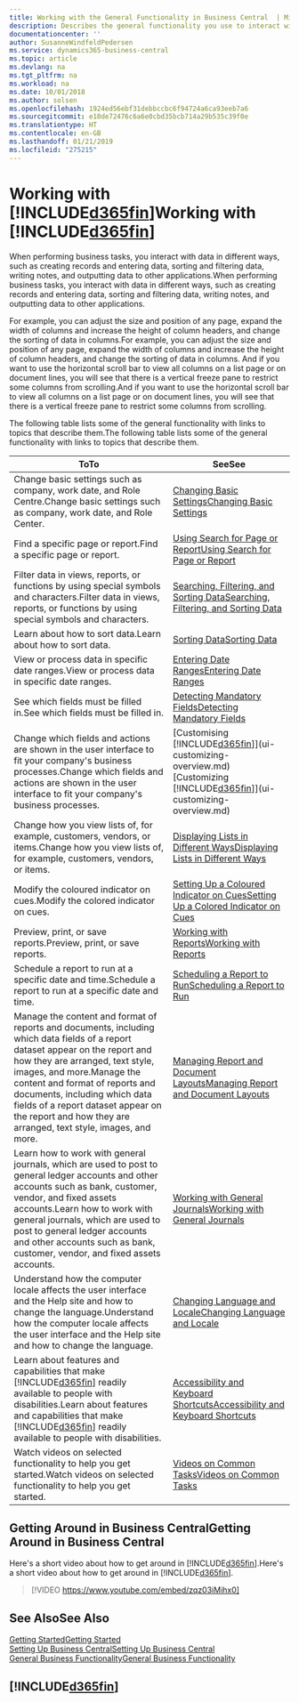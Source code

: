```yaml
---
title: Working with the General Functionality in Business Central  | Microsoft Docs
description: Describes the general functionality you use to interact with data in Business Central, such as entering values, sorting data, and changing views.
documentationcenter: ''
author: SusanneWindfeldPedersen
ms.service: dynamics365-business-central
ms.topic: article
ms.devlang: na
ms.tgt_pltfrm: na
ms.workload: na
ms.date: 10/01/2018
ms.author: solsen
ms.openlocfilehash: 1924ed56ebf31debbccbc6f94724a6ca93eeb7a6
ms.sourcegitcommit: e10de72476c6a6e0cbd35bcb714a29b535c39f0e
ms.translationtype: HT
ms.contentlocale: en-GB
ms.lasthandoff: 01/21/2019
ms.locfileid: "275215"
---
```

# <a name="working-with-included365finincludesd365finmdmd"></a><span data-ttu-id="94c8b-103">Working with [!INCLUDE[d365fin](includes/d365fin_md.md)]</span><span class="sxs-lookup"><span data-stu-id="94c8b-103">Working with [!INCLUDE[d365fin](includes/d365fin_md.md)]</span></span>
<span data-ttu-id="94c8b-104">When performing business tasks, you interact with data in different ways, such as creating records and entering data, sorting and filtering data, writing notes, and outputting data to other applications.</span><span class="sxs-lookup"><span data-stu-id="94c8b-104">When performing business tasks, you interact with data in different ways, such as creating records and entering data, sorting and filtering data, writing notes, and outputting data to other applications.</span></span>

<span data-ttu-id="94c8b-105">For example, you can adjust the size and position of any page, expand the width of columns and increase the height of column headers, and change the sorting of data in columns.</span><span class="sxs-lookup"><span data-stu-id="94c8b-105">For example, you can adjust the size and position of any page, expand the width of columns and increase the height of column headers, and change the sorting of data in columns.</span></span> <span data-ttu-id="94c8b-106">And if you want to use the horizontal scroll bar to view all columns on a list page or on document lines, you will see that there is a vertical freeze pane to restrict some columns from scrolling.</span><span class="sxs-lookup"><span data-stu-id="94c8b-106">And if you want to use the horizontal scroll bar to view all columns on a list page or on document lines, you will see that there is a vertical freeze pane to restrict some columns from scrolling.</span></span>

<span data-ttu-id="94c8b-107">The following table lists some of the general functionality with links to topics that describe them.</span><span class="sxs-lookup"><span data-stu-id="94c8b-107">The following table lists some of the general functionality with links to topics that describe them.</span></span>

| <span data-ttu-id="94c8b-108">To</span><span class="sxs-lookup"><span data-stu-id="94c8b-108">To</span></span> | <span data-ttu-id="94c8b-109">See</span><span class="sxs-lookup"><span data-stu-id="94c8b-109">See</span></span> |
| --- | --- |
| <span data-ttu-id="94c8b-110">Change basic settings such as company, work date, and Role Centre.</span><span class="sxs-lookup"><span data-stu-id="94c8b-110">Change basic settings such as company, work date, and Role Center.</span></span> |[<span data-ttu-id="94c8b-111">Changing Basic Settings</span><span class="sxs-lookup"><span data-stu-id="94c8b-111">Changing Basic Settings</span></span>](ui-change-basic-settings.md) |
| <span data-ttu-id="94c8b-112">Find a specific page or report.</span><span class="sxs-lookup"><span data-stu-id="94c8b-112">Find a specific page or report.</span></span> |[<span data-ttu-id="94c8b-113">Using Search for Page or Report</span><span class="sxs-lookup"><span data-stu-id="94c8b-113">Using Search for Page or Report</span></span>](ui-search.md) |
| <span data-ttu-id="94c8b-114">Filter data in views, reports, or functions by using special symbols and characters.</span><span class="sxs-lookup"><span data-stu-id="94c8b-114">Filter data in views, reports, or functions by using special symbols and characters.</span></span> |[<span data-ttu-id="94c8b-115">Searching, Filtering, and Sorting Data</span><span class="sxs-lookup"><span data-stu-id="94c8b-115">Searching, Filtering, and Sorting Data</span></span>](ui-enter-criteria-filters.md) |
| <span data-ttu-id="94c8b-116">Learn about how to sort data.</span><span class="sxs-lookup"><span data-stu-id="94c8b-116">Learn about how to sort data.</span></span> |[<span data-ttu-id="94c8b-117">Sorting Data</span><span class="sxs-lookup"><span data-stu-id="94c8b-117">Sorting Data</span></span>](ui-sorting.md) |
| <span data-ttu-id="94c8b-118">View or process data in specific date ranges.</span><span class="sxs-lookup"><span data-stu-id="94c8b-118">View or process data in specific date ranges.</span></span> |[<span data-ttu-id="94c8b-119">Entering Date Ranges</span><span class="sxs-lookup"><span data-stu-id="94c8b-119">Entering Date Ranges</span></span>](ui-enter-date-ranges.md) |
| <span data-ttu-id="94c8b-120">See which fields must be filled in.</span><span class="sxs-lookup"><span data-stu-id="94c8b-120">See which fields must be filled in.</span></span> |[<span data-ttu-id="94c8b-121">Detecting Mandatory Fields</span><span class="sxs-lookup"><span data-stu-id="94c8b-121">Detecting Mandatory Fields</span></span>](ui-mandatory-fields.md) |
| <span data-ttu-id="94c8b-122">Change which fields and actions are shown in the user interface to fit your company's business processes.</span><span class="sxs-lookup"><span data-stu-id="94c8b-122">Change which fields and actions are shown in the user interface to fit your company's business processes.</span></span> |<span data-ttu-id="94c8b-123">[Customising [!INCLUDE[d365fin](includes/d365fin_md.md)]](ui-customizing-overview.md)</span><span class="sxs-lookup"><span data-stu-id="94c8b-123">[Customizing [!INCLUDE[d365fin](includes/d365fin_md.md)]](ui-customizing-overview.md)</span></span> |
| <span data-ttu-id="94c8b-124">Change how you view lists of, for example, customers, vendors, or items.</span><span class="sxs-lookup"><span data-stu-id="94c8b-124">Change how you view lists of, for example, customers, vendors, or items.</span></span> |[<span data-ttu-id="94c8b-125">Displaying Lists in Different Ways</span><span class="sxs-lookup"><span data-stu-id="94c8b-125">Displaying Lists in Different Ways</span></span>](across-display-lists-different-views.md) |
| <span data-ttu-id="94c8b-126">Modify the coloured indicator on cues.</span><span class="sxs-lookup"><span data-stu-id="94c8b-126">Modify the colored indicator on cues.</span></span> |[<span data-ttu-id="94c8b-127">Setting Up a Coloured Indicator on Cues</span><span class="sxs-lookup"><span data-stu-id="94c8b-127">Setting Up a Colored Indicator on Cues</span></span>](ui-how-setup-colored-indicator-cues.md) |
|<span data-ttu-id="94c8b-128">Preview, print, or save reports.</span><span class="sxs-lookup"><span data-stu-id="94c8b-128">Preview, print, or save reports.</span></span>|[<span data-ttu-id="94c8b-129">Working with Reports</span><span class="sxs-lookup"><span data-stu-id="94c8b-129">Working with Reports</span></span>](ui-work-report.md)|
| <span data-ttu-id="94c8b-130">Schedule a report to run at a specific date and time.</span><span class="sxs-lookup"><span data-stu-id="94c8b-130">Schedule a report to run at a specific date and time.</span></span> |[<span data-ttu-id="94c8b-131">Scheduling a Report to Run</span><span class="sxs-lookup"><span data-stu-id="94c8b-131">Scheduling a Report to Run</span></span>](ui-work-report.md#ScheduleReport) |
| <span data-ttu-id="94c8b-132">Manage the content and format of reports and documents, including which data fields of a report dataset appear on the report and how they are arranged, text style, images, and more.</span><span class="sxs-lookup"><span data-stu-id="94c8b-132">Manage the content and format of reports and documents, including which data fields of a report dataset appear on the report and how they are arranged, text style, images, and more.</span></span>|[<span data-ttu-id="94c8b-133">Managing Report and Document Layouts</span><span class="sxs-lookup"><span data-stu-id="94c8b-133">Managing Report and Document Layouts</span></span>](ui-manage-report-layouts.md) |
| <span data-ttu-id="94c8b-134">Learn how to work with general journals, which are used to post to general ledger accounts and other accounts such as bank, customer, vendor, and fixed assets accounts.</span><span class="sxs-lookup"><span data-stu-id="94c8b-134">Learn how to work with general journals, which are used to post to general ledger accounts and other accounts such as bank, customer, vendor, and fixed assets accounts.</span></span> |[<span data-ttu-id="94c8b-135">Working with General Journals</span><span class="sxs-lookup"><span data-stu-id="94c8b-135">Working with General Journals</span></span>](ui-work-general-journals.md) |
|<span data-ttu-id="94c8b-136">Understand how the computer locale affects the user interface and the Help site and how to change the language.</span><span class="sxs-lookup"><span data-stu-id="94c8b-136">Understand how the computer locale affects the user interface and the Help site and how to change the language.</span></span>|[<span data-ttu-id="94c8b-137">Changing Language and Locale</span><span class="sxs-lookup"><span data-stu-id="94c8b-137">Changing Language and Locale</span></span>](about-locale-language.md)|
|<span data-ttu-id="94c8b-138">Learn about features and capabilities that make [!INCLUDE[d365fin](includes/d365fin_md.md)] readily available to people with disabilities.</span><span class="sxs-lookup"><span data-stu-id="94c8b-138">Learn about features and capabilities that make [!INCLUDE[d365fin](includes/d365fin_md.md)] readily available to people with disabilities.</span></span>|[<span data-ttu-id="94c8b-139">Accessibility and Keyboard Shortcuts</span><span class="sxs-lookup"><span data-stu-id="94c8b-139">Accessibility and Keyboard Shortcuts</span></span>](ui-accessibility.md)|
|<span data-ttu-id="94c8b-140">Watch videos on selected functionality to help you get started.</span><span class="sxs-lookup"><span data-stu-id="94c8b-140">Watch videos on selected functionality to help you get started.</span></span>|[<span data-ttu-id="94c8b-141">Videos on Common Tasks</span><span class="sxs-lookup"><span data-stu-id="94c8b-141">Videos on Common Tasks</span></span>](across-videos.md)|  

## <a name="getting-around-in-business-central"></a><span data-ttu-id="94c8b-142">Getting Around in Business Central</span><span class="sxs-lookup"><span data-stu-id="94c8b-142">Getting Around in Business Central</span></span>
<span data-ttu-id="94c8b-143">Here's a short video about how to get around in [!INCLUDE[d365fin](includes/d365fin_md.md)].</span><span class="sxs-lookup"><span data-stu-id="94c8b-143">Here's a short video about how to get around in [!INCLUDE[d365fin](includes/d365fin_md.md)].</span></span>

> [!VIDEO https://www.youtube.com/embed/zqz03iMihx0]

## <a name="see-also"></a><span data-ttu-id="94c8b-144">See Also</span><span class="sxs-lookup"><span data-stu-id="94c8b-144">See Also</span></span>
[<span data-ttu-id="94c8b-145">Getting Started</span><span class="sxs-lookup"><span data-stu-id="94c8b-145">Getting Started</span></span>](product-get-started.md)  
[<span data-ttu-id="94c8b-146">Setting Up Business Central</span><span class="sxs-lookup"><span data-stu-id="94c8b-146">Setting Up Business Central</span></span>](setup.md)  
[<span data-ttu-id="94c8b-147">General Business Functionality</span><span class="sxs-lookup"><span data-stu-id="94c8b-147">General Business Functionality</span></span>](ui-across-business-areas.md)  

## [!INCLUDE[d365fin](includes/free_trial_md.md)]  
